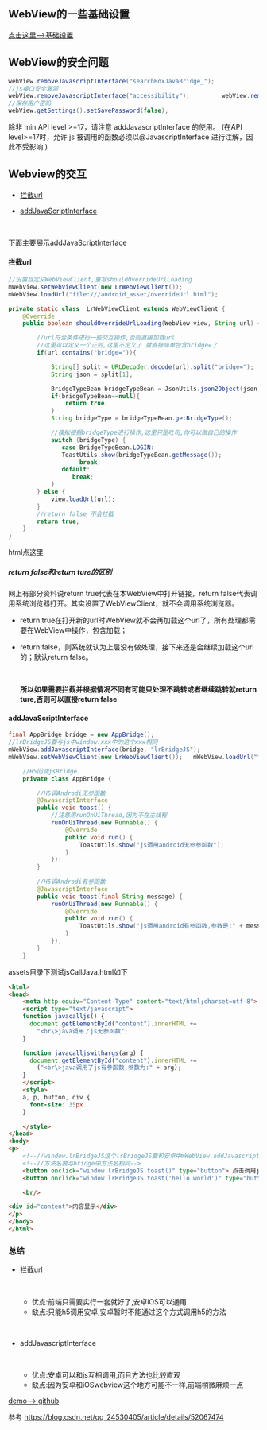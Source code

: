 ## WebView的一些基础设置

[点击这里-->基础设置](https://canhuah.com/about-webview.html)



## WebView的安全问题

```java
webView.removeJavascriptInterface("searchBoxJavaBridge_");
//js接口安全漏洞
webView.removeJavascriptInterface("accessibility");         webView.removeJavascriptInterface("accessibilityTraversal";
//保存用户密码
webView.getSettings().setSavePassword(false);
```

<!--more-->

除非 min API level >=17，请注意 addJavascriptInterface 的使用。
(在API level>=17时，允许 js 被调用的函数必须以@JavascriptInterface 进行注解，因此不受影响 )



## Webview的交互

- <a href="#1">拦截url</a>

- <a href="#2">addJavaScriptInterface</a>

  ​

下面主要展示addJavaScriptInterface

#### <a name="1">拦截url</a>

```java
//设置自定义WebViewClient,重写shouldOverrideUrlLoading
mWebView.setWebViewClient(new LrWebViewClient());
mWebView.loadUrl("file:///android_asset/overrideUrl.html");
```



```java
private static class  LrWebViewClient extends WebViewClient {
    @Override
    public boolean shouldOverrideUrlLoading(WebView view, String url) {

        //url符合条件进行一些交互操作,否则直接加载url
        //这里可以定义一个正则,这里不定义了 就直接简单包含bridge=了
        if(url.contains("bridge=")){

            String[] split = URLDecoder.decode(url).split("bridge=");
            String json = split[1];

            BridgeTypeBean bridgeTypeBean = JsonUtils.json2Object(json, BridgeTypeBean.class);
            if(bridgeTypeBean==null){
                return true;
            }
            String bridgeType = bridgeTypeBean.getBridgeType();

            //模拟根据bridgeType进行操作,这里只是吐司,你可以做自己的操作
            switch (bridgeType) {
               case BridgeTypeBean.LOGIN:
               ToastUtils.show(bridgeTypeBean.getMessage());
                    break;
               default:
                  break;
            }
        } else {
            view.loadUrl(url);
        }
        //return false 不会拦截
        return true;
    }
}
```

html点这里

##### return false和return ture的区别

网上有部分资料说return true代表在本WebView中打开链接，return false代表调用系统浏览器打开。其实设置了WebViewClient，就不会调用系统浏览器。 

- return true在打开新的url时WebView就不会再加载这个url了，所有处理都需要在WebView中操作，包含加载；

- return false，则系统就认为上层没有做处理，接下来还是会继续加载这个url的；默认return false。

  ​

  **所以如果需要拦截并根据情况不同有可能只处理不跳转或者继续跳转就return ture,否则可以直接return false**

#### <a name="2">addJavaScriptInterface</a>

```java
final AppBridge bridge = new AppBridge();
//lrBridgeJS要与js中window.xxx中的这个xxx相同
mWebView.addJavascriptInterface(bridge, "lrBridgeJS");
mWebView.setWebViewClient(new LrWebViewClient());   mWebView.loadUrl("file:///android_asset/jsCallJava.html");
```



```java
    //H5回调jsBridge
    private class AppBridge {

        //H5调Androdi无参函数
        @JavascriptInterface
        public void toast() {
            //注意用runOnUiThread,因为不在主线程
            runOnUiThread(new Runnable() {
                @Override
                public void run() {
                    ToastUtils.show("js调用android无参参函数");
                }
            });
        }
        
        //H5调Androdi有参函数
        @JavascriptInterface
        public void toast(final String message) {
            runOnUiThread(new Runnable() {
                @Override
                public void run() {
                    ToastUtils.show("js调用android有参函数,参数是:" + message);
                }
            });
        }
    }
```



 assets目录下测试jsCallJava.html如下

```html
<html>
<head>
    <meta http-equiv="Content-Type" content="text/html;charset=utf-8">
    <script type="text/javascript">
    function javacalljs() {
      document.getElementById("content").innerHTML +=
        "<br\>java调用了js无参函数";
    }

    function javacalljswithargs(arg) {
      document.getElementById("content").innerHTML +=
        ("<br\>java调用了js有参函数,参数为:" + arg);
    }
    </script>
    <style>
    a, p, button, div {
      font-size: 35px
    }

    </style>
</head>
<body>
<p>
    <!--//window.lrBridgeJS这个lrBridgeJS要和安卓中mWebView.addJavascriptInterface(bridge, "lrBridgeJS")后面这个参数相同;-->
    <!--//方法名要与bridge中方法名相同-->
    <button onclick="window.lrBridgeJS.toast()" type="button"> 点击调用java代码</button>
    <button onclick="window.lrBridgeJS.toast('hello world')" type="button"> 点击调用java代码并传递参数</button>

    <br/>

<div id="content">内容显示</div>
</p>
</body>
</html>
```

### 总结

- 拦截url

  ​

  - 优点:前端只需要实行一套就好了,安卓iOS可以通用 
  - 缺点:只能h5调用安卓,安卓暂时不能通过这个方式调用h5的方法

  ​

- addJavascriptInterface

  ​

  - 优点:安卓可以和js互相调用,而且方法也比较直观
  - 缺点:因为安卓和iOSwebview这个地方可能不一样,前端稍微麻烦一点

[demo--> github](https://github.com/canhuah/H5)



参考 https://blog.csdn.net/qq_24530405/article/details/52067474

